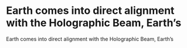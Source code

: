 # Earth comes into direct alignment with the Holographic Beam, Earth’s

Earth comes into direct alignment with the Holographic Beam, Earth’s